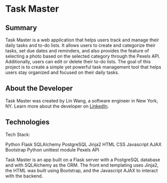# Task Master
  
## Summary
  
Task Master is a web application that helps users track and manage their daily tasks and to-do lists. It allows users to create and categorize their tasks, set due dates and reminders, and also provides the feature of selecting a photo based on the selected category through the Pexels API. Additionally, users can edit or delete their to-do lists. The goal of this project is to create a simple yet powerful task management tool that helps users stay organized and focused on their daily tasks.
  
## About the Developer
  
Task Master was created by Lin Wang, a software engineer in New York, NY. Learn more about the developer on [LinkedIn](www.linkedin.com/in/linwang96 ).
  
## Technologies
  
Tech Stack:
  
Python
Flask
SQLAlchemy
PostgreSQL
Jinja2
HTML
CSS
Javascript
AJAX
Bootstrap
Python unittest module
Pexels API
  
Task Master is an app built on a Flask server with a PostgreSQL database and with SQLAlchemy as the ORM. The front end templating uses Jinja2, the HTML was built using Bootstrap, and the Javascript AJAX to interact with the backend.
  